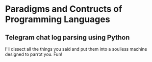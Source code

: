 # Paradigms and Contructs of Programming Languages
## Telegram chat log parsing using Python

I'll dissect all the things you said and put them into a soulless machine designed to parrot you. Fun!
